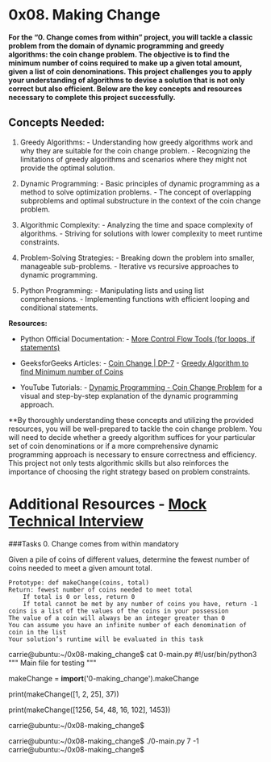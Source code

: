 # 0x08. Making Change
**For the “0. Change comes from within” project, you will tackle a classic problem from the domain of dynamic programming and greedy algorithms: the coin change problem. The objective is to find the minimum number of coins required to make up a given total amount, given a list of coin denominations. This project challenges you to apply your understanding of algorithms to devise a solution that is not only correct but also efficient. Below are the key concepts and resources necessary to complete this project successfully.**

## Concepts Needed:

   1. Greedy Algorithms:
	- Understanding how greedy algorithms work and why they are suitable for the coin change problem.
	- Recognizing the limitations of greedy algorithms and scenarios where they might not provide the optimal solution.

   2. Dynamic Programming:
	- Basic principles of dynamic programming as a method to solve optimization problems.
	- The concept of overlapping subproblems and optimal substructure in the context of the coin change problem.

   3. Algorithmic Complexity:
	- Analyzing the time and space complexity of algorithms.
	- Striving for solutions with lower complexity to meet runtime constraints.

   4. Problem-Solving Strategies:
	- Breaking down the problem into smaller, manageable sub-problems.
	- Iterative vs recursive approaches to dynamic programming.

   5. Python Programming:
	- Manipulating lists and using list comprehensions.
	- Implementing functions with efficient looping and conditional statements.

**Resources:**

   * Python Official Documentation:
	- [More Control Flow Tools (for loops, if statements)](https://docs.python.org/3/tutorial/controlflow.html)

   * GeeksforGeeks Articles:
	- [Coin Change | DP-7](https://www.geeksforgeeks.org/coin-change-dp-7/)
	- [Greedy Algorithm to find Minimum number of Coins](https://www.geeksforgeeks.org/greedy-algorithm-to-find-minimum-number-of-coins/)

   * YouTube Tutorials:
	- [Dynamic Programming - Coin Change Problem](https://www.youtube.com/watch?v=jgiZlGzXMBw) for a visual and step-by-step explanation of the dynamic programming approach.

**By thoroughly understanding these concepts and utilizing the provided resources, you will be well-prepared to tackle the coin change problem. You will need to decide whether a greedy algorithm suffices for your particular set of coin denominations or if a more comprehensive dynamic programming approach is necessary to ensure correctness and efficiency. This project not only tests algorithmic skills but also reinforces the importance of choosing the right strategy based on problem constraints.

# Additional Resources - [Mock Technical Interview](https://www.youtube.com/watch?v=9BSSIsJ-fWg)


###Tasks
0. Change comes from within
mandatory

Given a pile of coins of different values, determine the fewest number of coins needed to meet a given amount total.

    Prototype: def makeChange(coins, total)
    Return: fewest number of coins needed to meet total
        If total is 0 or less, return 0
        If total cannot be met by any number of coins you have, return -1
    coins is a list of the values of the coins in your possession
    The value of a coin will always be an integer greater than 0
    You can assume you have an infinite number of each denomination of coin in the list
    Your solution’s runtime will be evaluated in this task

carrie@ubuntu:~/0x08-making_change$ cat 0-main.py
#!/usr/bin/python3
"""
Main file for testing
"""

makeChange = __import__('0-making_change').makeChange

print(makeChange([1, 2, 25], 37))

print(makeChange([1256, 54, 48, 16, 102], 1453))

carrie@ubuntu:~/0x08-making_change$

carrie@ubuntu:~/0x08-making_change$ ./0-main.py
7
-1
carrie@ubuntu:~/0x08-making_change$


